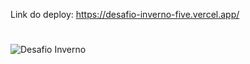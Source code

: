 Link do deploy: https://desafio-inverno-five.vercel.app/
#
![Desafio Inverno](https://github.com/kleber-matos/desafio-inverno/assets/94052079/e5a28f75-1ea0-4e59-914d-2168e4594a11)
